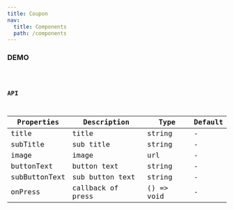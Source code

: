 ```yaml
---
title: Coupon
nav:
  title: Components
  path: /components
---
```


### DEMO

<code src="./demo/basic.tsx" />

### API

| Properties | Description | Type | Default |
| --- | --- | --- | --- |
| title | title | string | - |
| subTitle | sub title | string | - |
| image | image | url | - |
| buttonText | button text | string | - |
| subButtonText | sub button text | string | - |
| onPress | callback of press | () => void | - |
